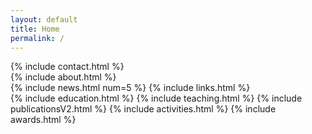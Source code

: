 ```yaml
---
layout: default
title: Home
permalink: /
---
```


<!-- https://hackerthemes.com/bootstrap-cheatsheet/ -->

<!-- Row 1 -->
<div class="row">

<div class="col-md-3 order-1 mt-3" markdown="1">
{% include contact.html %}
</div>

<div class="col-md-9 order-2 mt-3" markdown="1">
{% include about.html %}
</div>

</div>

<!-- Row 2 -->
<div class="row">

<div class="col-md-3 order-3" markdown="1">
{% include news.html num=5 %}
{% include links.html %}
</div>

<div class="col-md-9 order-4" markdown="1">
{% include education.html %}
{% include teaching.html %}
{% include publicationsV2.html %}
{% include activities.html %}
{% include awards.html %}
</div>

</div>
